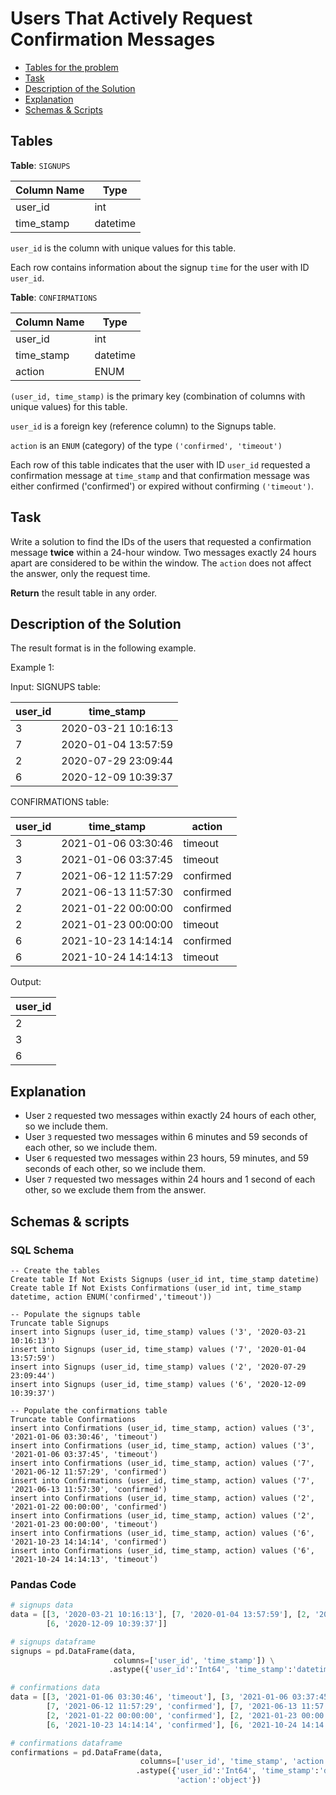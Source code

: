 # Users That Actively Request Confirmation Messages 

- [Tables for the problem](#tables)
- [Task](#task)
- [Description of the Solution](#description-of-the-solution)
- [Explanation](#explanation)
- [Schemas & Scripts](#schemas--scripts)

## Tables 

**Table**: `SIGNUPS`

| Column Name | Type     |
|-------------|----------|
| user_id     | int      |
| time_stamp  | datetime |

`user_id` is the column with unique values for this table.

Each row contains information about the signup `time` for the user with ID `user_id`.

**Table**: `CONFIRMATIONS`

| Column Name | Type     |
|-------------|----------|
| user_id     | int      |
| time_stamp  | datetime |
| action      | ENUM     |

`(user_id, time_stamp)` is the primary key (combination of columns with unique values) for this table.

`user_id` is a foreign key (reference column) to the Signups table.

`action` is an `ENUM` (category) of the type `('confirmed', 'timeout')`

Each row of this table indicates that the user with ID `user_id` requested a confirmation message at 
`time_stamp` and that confirmation message was either confirmed ('confirmed') or expired without confirming 
`('timeout')`.

## Task

Write a solution to find the IDs of the users that requested a confirmation message **twice** within a 
24-hour window. Two messages exactly 24 hours apart are considered to be within the window. 
The `action` does not affect the answer, only the request time.

**Return** the result table in any order.

## Description of the Solution ##

The result format is in the following example.

Example 1:

Input: 
SIGNUPS table:

| user_id | time_stamp          |
|---------|---------------------|
| 3       | 2020-03-21 10:16:13 |
| 7       | 2020-01-04 13:57:59 |
| 2       | 2020-07-29 23:09:44 |
| 6       | 2020-12-09 10:39:37 |

CONFIRMATIONS table:

| user_id | time_stamp          | action    |
|---------|---------------------|-----------|
| 3       | 2021-01-06 03:30:46 | timeout   |
| 3       | 2021-01-06 03:37:45 | timeout   |
| 7       | 2021-06-12 11:57:29 | confirmed |
| 7       | 2021-06-13 11:57:30 | confirmed |
| 2       | 2021-01-22 00:00:00 | confirmed |
| 2       | 2021-01-23 00:00:00 | timeout   |
| 6       | 2021-10-23 14:14:14 | confirmed |
| 6       | 2021-10-24 14:14:13 | timeout   |

Output: 

| user_id |
|---------|
| 2       |
| 3       |
| 6       |


## Explanation ##

- User `2` requested two messages within exactly 24 hours of each other, so we include them.
- User `3` requested two messages within 6 minutes and 59 seconds of each other, so we include them.
- User `6` requested two messages within 23 hours, 59 minutes, and 59 seconds of each other, so we include them.
- User `7` requested two messages within 24 hours and 1 second of each other, so we exclude them from the answer.

## Schemas & scripts

### SQL Schema

```genericsql
-- Create the tables
Create table If Not Exists Signups (user_id int, time_stamp datetime)
Create table If Not Exists Confirmations (user_id int, time_stamp datetime, action ENUM('confirmed','timeout'))

-- Populate the signups table    
Truncate table Signups
insert into Signups (user_id, time_stamp) values ('3', '2020-03-21 10:16:13')
insert into Signups (user_id, time_stamp) values ('7', '2020-01-04 13:57:59')
insert into Signups (user_id, time_stamp) values ('2', '2020-07-29 23:09:44')
insert into Signups (user_id, time_stamp) values ('6', '2020-12-09 10:39:37')
    
-- Populate the confirmations table
Truncate table Confirmations
insert into Confirmations (user_id, time_stamp, action) values ('3', '2021-01-06 03:30:46', 'timeout')
insert into Confirmations (user_id, time_stamp, action) values ('3', '2021-01-06 03:37:45', 'timeout')
insert into Confirmations (user_id, time_stamp, action) values ('7', '2021-06-12 11:57:29', 'confirmed')
insert into Confirmations (user_id, time_stamp, action) values ('7', '2021-06-13 11:57:30', 'confirmed')
insert into Confirmations (user_id, time_stamp, action) values ('2', '2021-01-22 00:00:00', 'confirmed')
insert into Confirmations (user_id, time_stamp, action) values ('2', '2021-01-23 00:00:00', 'timeout')
insert into Confirmations (user_id, time_stamp, action) values ('6', '2021-10-23 14:14:14', 'confirmed')
insert into Confirmations (user_id, time_stamp, action) values ('6', '2021-10-24 14:14:13', 'timeout')
```

### Pandas Code

```python
# signups data
data = [[3, '2020-03-21 10:16:13'], [7, '2020-01-04 13:57:59'], [2, '2020-07-29 23:09:44'], 
        [6, '2020-12-09 10:39:37']]

# signups dataframe
signups = pd.DataFrame(data, 
                       columns=['user_id', 'time_stamp']) \
                      .astype({'user_id':'Int64', 'time_stamp':'datetime64[ns]'})

# confirmations data
data = [[3, '2021-01-06 03:30:46', 'timeout'], [3, '2021-01-06 03:37:45', 'timeout'], 
        [7, '2021-06-12 11:57:29', 'confirmed'], [7, '2021-06-13 11:57:30', 'confirmed'], 
        [2, '2021-01-22 00:00:00', 'confirmed'], [2, '2021-01-23 00:00:00', 'timeout'], 
        [6, '2021-10-23 14:14:14', 'confirmed'], [6, '2021-10-24 14:14:13', 'timeout']]

# confirmations dataframe
confirmations = pd.DataFrame(data, 
                             columns=['user_id', 'time_stamp', 'action']) \
                            .astype({'user_id':'Int64', 'time_stamp':'datetime64[ns]', 
                                     'action':'object'})
```